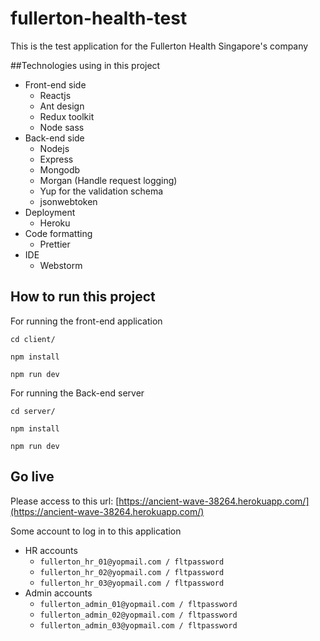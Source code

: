 # fullerton-health-test

This is the test application for the Fullerton Health Singapore's company

##Technologies using in this project

- Front-end side
  - Reactjs
  - Ant design
  - Redux toolkit
  - Node sass
- Back-end side
  - Nodejs
  - Express
  - Mongodb
  - Morgan (Handle request logging)
  - Yup for the validation schema
  - jsonwebtoken
- Deployment
  - Heroku
- Code formatting
  - Prettier
- IDE
  - Webstorm

## How to run this project

For running the front-end application

`cd client/`

`npm install`

`npm run dev`

For running the Back-end server

`cd server/`

`npm install`

`npm run dev`

## Go live

Please access to this url:
[https://ancient-wave-38264.herokuapp.com/](https://ancient-wave-38264.herokuapp.com/)

Some account to log in to this application

- HR accounts
  - `fullerton_hr_01@yopmail.com / fltpassword`
  - `fullerton_hr_02@yopmail.com / fltpassword`
  - `fullerton_hr_03@yopmail.com / fltpassword`
- Admin accounts
  - `fullerton_admin_01@yopmail.com / fltpassword`
  - `fullerton_admin_02@yopmail.com / fltpassword`
  - `fullerton_admin_03@yopmail.com / fltpassword`
